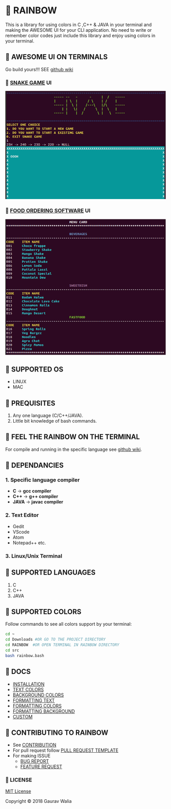 # :rainbow: RAINBOW

This is a library for using colors in C ,C++ & JAVA in your terminal and making the AWESOME UI for your CLI application. No need to write or remember color codes just include this library and enjoy using colors in your terminal.

## :rainbow: AWESOME UI ON TERMINALS

Go build yours!!! SEE [github wiki](https://github.com/GauravWalia19/RAINBOW/wiki)

### :snake: [SNAKE GAME](https://github.com/GauravWalia19/C-CPP-GAMES/tree/master/SNAKE-GAME-IN-CPP) UI

![RAINBOW OUTPUT](/img/RAINBOWUI.png)

### :fries: [FOOD ORDERING SOFTWARE](https://github.com/GauravWalia19/FOOD-ORDERING-SOFTWARE) UI

![RAINBOW OUTPUT](/img/RAINBOWUI2.png)

## :rainbow: SUPPORTED OS

* LINUX
* MAC

## :rainbow: PREQUISITES

1. Any one language (C/C++/JAVA).
2. Little bit knowledge of bash commands.

## :rainbow: FEEL THE RAINBOW ON THE TERMINAL

For compile and running in the specific language see [github wiki](https://github.com/GauravWalia19/RAINBOW/wiki).

## :rainbow: DEPENDANCIES

### 1. Specific language compiler

* **C** -> **gcc compiler**
* **C++** -> **g++ compiler**
* **JAVA** -> **javac compiler**

### 2. Text Editor

* Gedit
* VScode
* Atom
* Notepad++ etc.

### 3. Linux/Unix Terminal

## :rainbow: SUPPORTED LANGUAGES

1. C
2. C++
3. JAVA

## :rainbow: SUPPORTED COLORS

Follow commands to see all colors support by your terminal:

```bash
cd ~
cd Downloads #OR GO TO THE PROJECT DIRECTORY
cd RAINBOW  #OR OPEN TERMINAL IN RAINBOW DIRECTORY
cd src
bash rainbow.bash
```

## :rainbow: DOCS

* [INSTALLATION](https://github.com/GauravWalia19/RAINBOW/wiki)
* [TEXT COLORS](docs/textcolors.md)
* [BACKGROUND COLORS](docs/backgroundcolors.md)
* [FORMATTING TEXT](docs/formattingtext.md)
* [FORMATTING COLORS](docs/formattingcolors.md)
* [FORMATTING BACKGROUND](docs/formattingbg.md)
* [CUSTOM](docs/custom.md)

## :rainbow: CONTRIBUTING TO RAINBOW

* See [CONTRIBUTION](CONTRIBUTING.md)
* For pull request follow [PULL REQUEST TEMPLATE](.github/PULL_REQUEST_TEMPLATE.md)
* For making ISSUE
  * [BUG REPORT](.github/ISSUE_TEMPLATE/bug_report.md)
  * [FEATURE REQUEST](.github/ISSUE_TEMPLATE/feature_request.md)

### :rainbow: LICENSE

[MIT License](LICENSE)

Copyright :copyright: 2018 Gaurav Walia